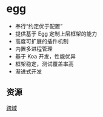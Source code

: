 # egg

* 奉行“约定优于配置”
* 提供基于 Egg 定制上层框架的能力
* 高度可扩展的插件机制
* 内置多进程管理
* 基于 Koa 开发，性能优异
* 框架稳定，测试覆盖率高
* 渐进式开发

## 资源

[跨域](https://github.com/eggjs/egg/issues/725)